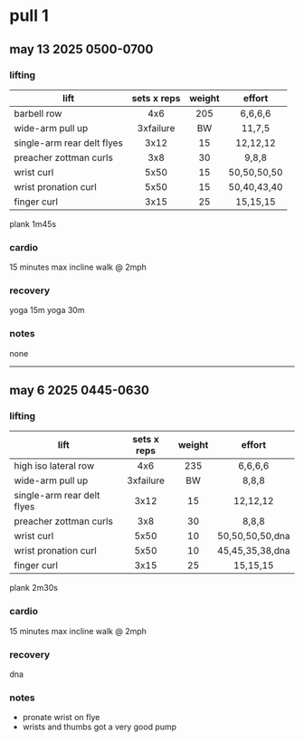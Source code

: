 # pull 1

## may 13 2025 0500-0700
### lifting

| lift                  | sets x reps | weight | effort |
|-----------------------|:-----------:|:------:|:------:|
| barbell row | 4x6 | 205 | 6,6,6,6 |
| wide-arm pull up | 3xfailure | BW | 11,7,5 |
| single-arm rear delt flyes | 3x12 | 15 | 12,12,12 |
| preacher zottman curls | 3x8 | 30 | 9,8,8 |
| wrist curl | 5x50 | 15 | 50,50,50,50|
| wrist pronation curl | 5x50 | 15 |  50,40,43,40 |
| finger curl | 3x15 | 25 | 15,15,15 |

plank 1m45s

### cardio
15 minutes max incline walk @ 2mph

### recovery
yoga 15m
yoga 30m

### notes
none

---

## may 6 2025 0445-0630
### lifting

| lift                  | sets x reps | weight | effort |
|-----------------------|:-----------:|:------:|:------:|
| high iso lateral row | 4x6 | 235 | 6,6,6,6 |
| wide-arm pull up | 3xfailure | BW | 8,8,8 |
| single-arm rear delt flyes | 3x12 | 15 | 12,12,12 |
| preacher zottman curls | 3x8 | 30 | 8,8,8 |
| wrist curl | 5x50 | 10 | 50,50,50,50,dna |
| wrist pronation curl | 5x50 | 10 | 45,45,35,38,dna |
| finger curl | 3x15 | 25 | 15,15,15 |

plank 2m30s

### cardio
15 minutes max incline walk @ 2mph

### recovery
dna

### notes
- pronate wrist on flye
- wrists and thumbs got a very good pump
